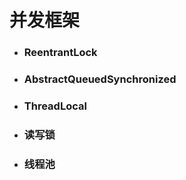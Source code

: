 # 并发框架

* ### ReentrantLock
* ### AbstractQueuedSynchronized
* ### ThreadLocal
* ### 读写锁
* ### 线程池



